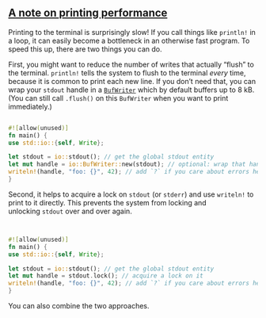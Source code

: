 ## [A note on printing performance](https://rust-cli.github.io/book/tutorial/output.html#a-note-on-printing-performance)

Printing to the terminal is surprisingly slow! If you call things like `println!` in a loop, it can easily become a bottleneck in an otherwise fast program. To speed this up, there are two things you can do.

First, you might want to reduce the number of writes that actually “flush” to the terminal. `println!` tells the system to flush to the terminal _every_ time, because it is common to print each new line. If you don’t need that, you can wrap your `stdout` handle in a [`BufWriter`](https://doc.rust-lang.org/1.39.0/std/io/struct.BufWriter.html) which by default buffers up to 8 kB. (You can still call `.flush()` on this `BufWriter` when you want to print immediately.)

```rust

#![allow(unused)]
fn main() {
use std::io::{self, Write};

let stdout = io::stdout(); // get the global stdout entity
let mut handle = io::BufWriter::new(stdout); // optional: wrap that handle in a buffer
writeln!(handle, "foo: {}", 42); // add `?` if you care about errors here
}

```

Second, it helps to acquire a lock on `stdout` (or `stderr`) and use `writeln!` to print to it directly. This prevents the system from locking and unlocking `stdout` over and over again.

```rust


#![allow(unused)]
fn main() {
use std::io::{self, Write};

let stdout = io::stdout(); // get the global stdout entity
let mut handle = stdout.lock(); // acquire a lock on it
writeln!(handle, "foo: {}", 42); // add `?` if you care about errors here
}


```

You can also combine the two approaches.